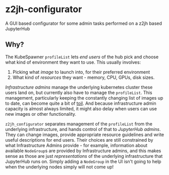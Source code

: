 # z2jh-configurator

A GUI based configurator for some admin tasks performed on a z2jh based JupyterHub

## Why?

The KubeSpawner `profileList` lets *end users* of the hub pick and choose
what kind of environment they want to use. This usually involves:

1. Picking what *image* to launch into, for their preferred environment
2. What kind of *resources* they want - memory, CPU, GPUs, disk sizes.

*Infrastructure admins* manage the underlying kubernetes cluster these users
land on, but currently also have to manage the `profileList`. This management,
particularly keeping the constantly changing list of images up to date, can
become quite a bit of [toil](https://sre.google/sre-book/eliminating-toil/).
And because infrastructure admin capacity is almost always limited, it might
also delay when users can use new images or other functionality.

`z2jh_configurator` separates management of the `profileList` from the underlying
infrastructure, and hands control of that to *JupyterHub admins*. They can change
images, provide appropriate resource guidelines and write useful descriptions
for end users. Their choices are still constrained by what Infrastructure
Admins provide - for example, information about available `NodeGroup`s are 
provided by Infrastructure admins, and this makes sense as those are just
*representations* of the underlying infrastructure that JupyterHub runs on.
Simply adding a `NodeGroup` in the UI isn't going to help when the underlying
nodes simply will not come up!
